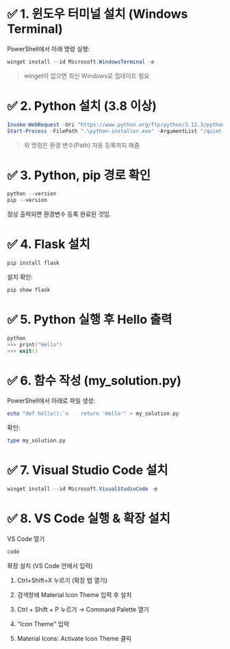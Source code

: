 # ✅ 1. 윈도우 터미널 설치 (Windows Terminal)
PowerShell에서 아래 명령 실행:
```powershell
winget install --id Microsoft.WindowsTerminal -e
```
> winget이 없으면 최신 Windows로 업데이트 필요

# ✅ 2. Python 설치 (3.8 이상)
```powershell
Invoke-WebRequest -Uri "https://www.python.org/ftp/python/3.12.3/python-3.12.3-amd64.exe" -OutFile "python-installer.exe"
Start-Process -FilePath ".\python-installer.exe" -ArgumentList "/quiet InstallAllUsers=1 PrependPath=1 Include_test=0" -Wait
```
> 위 명령은 환경 변수(Path) 자동 등록까지 해줌

# ✅ 3. Python, pip 경로 확인
```powershell
python --version
pip --version
```
정상 출력되면 환경변수 등록 완료된 것임.

# ✅ 4. Flask 설치
```powershell
pip install flask
```
설치 확인:

```powershell
pip show flask
```

# ✅ 5. Python 실행 후 Hello 출력
```powershell
python
>>> print("Hello")
>>> exit()
```

# ✅ 6. 함수 작성 (my_solution.py)
PowerShell에서 아래로 파일 생성:
``` powershell
echo "def hello():`n    return 'Hello'" > my_solution.py
```

확인:

```powershell
type my_solution.py
```

# ✅ 7. Visual Studio Code 설치
```powershell
winget install --id Microsoft.VisualStudioCode -e
```

# ✅ 8. VS Code 실행 & 확장 설치
VS Code 열기
```powershell
code
```

확장 설치 (VS Code 안에서 입력)
1. Ctrl+Shift+X 누르기 (확장 탭 열기)

2. 검색창에 Material Icon Theme 입력 후 설치

3. Ctrl + Shift + P 누르기 → Command Palette 열기

4. "Icon Theme" 입력

5. Material Icons: Activate Icon Theme 클릭

